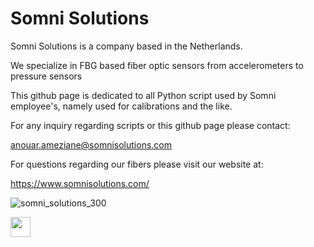 # Somni Solutions


Somni Solutions is a company based in the Netherlands. 

We specialize in FBG based fiber optic sensors from accelerometers to pressure sensors


This github page is dedicated to all Python script used by Somni employee's, namely used for calibrations and the like.


For any inquiry regarding scripts or this github page please contact:

anouar.ameziane@somnisolutions.com

For questions regarding our fibers please visit our website at:

https://www.somnisolutions.com/

![somni_solutions_300](https://github.com/user-attachments/assets/de8924ce-d63d-4e5f-9554-a33a0b4ae52f)

<p align="left">
    <a href="https://www.linkedin.com/company/somnisolutions/posts/?feedView=all" target="_blank" rel="noreferrer"> <picture> <source media="(prefers-color-scheme: dark)" srcset="https://raw.githubusercontent.com/danielcranney/readme-generator/main/public/icons/socials/linkedin-dark.svg" /> <source media="(prefers-color-scheme: light)" srcset="https://raw.githubusercontent.com/danielcranney/readme-generator/main/public/icons/socials/linkedin.svg" /> <img src="https://raw.githubusercontent.com/danielcranney/readme-generator/main/public/icons/socials/linkedin.svg" width="32" height="32" /> </picture> </a>
   
</p>
